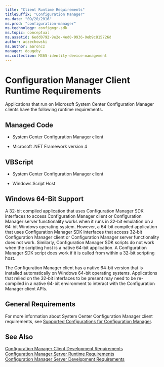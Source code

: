 ```yaml
---
title: "Client Runtime Requirements"
titleSuffix: "Configuration Manager"
ms.date: "09/20/2016"
ms.prod: "configuration-manager"
ms.technology: configmgr-sdk
ms.topic: conceptual
ms.assetid: 6edd0792-9e2e-4ed0-9936-0eb9c815726d
author: aczechowski
ms.author: aaroncz
manager: dougeby
ms.collection: M365-identity-device-management
---
```

# Configuration Manager Client Runtime Requirements
Applications that run on Microsoft System Center Configuration Manager clients have the following runtime requirements.  

## Managed Code  

-   System Center Configuration Manager client  

-   Microsoft .NET Framework version 4  

## VBScript  

-   System Center Configuration Manager client  

-   Windows Script Host  

## Windows 64-Bit Support  
 A 32-bit compiled application that uses Configuration Manager SDK interfaces to access Configuration Manager client or Configuration Manager server functionality works when it runs in 32-bit emulation on a 64-bit Windows operating system. However, a 64-bit compiled application that uses Configuration Manager SDK interfaces that access 32-bit Configuration Manager client or Configuration Manager server functionality does not work. Similarly, Configuration Manager SDK scripts do not work when the scripting host is a native 64-bit application. A Configuration Manager SDK script does work if it is called from within a 32-bit scripting host.  

 The Configuration Manager client has a native 64-bit version that is installed automatically on Windows 64-bit operating systems.  Applications that relied on the 32-bit interfaces to be present may need to be re-compiled in a native 64-bit environment to interact with the Configuration Manager client APIs.  

## General Requirements  
 For more information about System Center Configuration Manager client requirements, see [Supported Configurations for Configuration Manager](https://go.microsoft.com/fwlink/p/?LinkId=248211).  

## See Also  
 [Configuration Manager Client Development Requirements](../../../develop/core/reqs/client-development-requirements.md)   
 [Configuration Manager Server Runtime Requirements](../../../develop/core/reqs/server-runtime-requirements.md)   
 [Configuration Manager Server Development Requirements](../../../develop/core/reqs/server-development-requirements.md)
